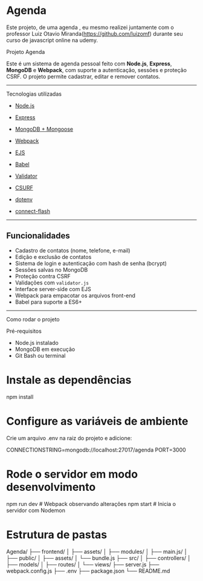 # Agenda
Este projeto, de uma agenda , eu mesmo realizei juntamente com o professor Luiz Otavio Miranda(https://github.com/luizomf) durante seu curso de javascript online na udemy. 


 Projeto Agenda

Este é um sistema de agenda pessoal feito com **Node.js**, **Express**, **MongoDB** e **Webpack**, com suporte a autenticação, sessões e proteção CSRF. O projeto permite cadastrar, editar e remover contatos.

---
 Tecnologias utilizadas

- [Node.js](https://nodejs.org/)
- [Express](https://expressjs.com/)
- [MongoDB + Mongoose](https://mongoosejs.com/)
- [Webpack](https://webpack.js.org/)
- [EJS](https://ejs.co/)
- [Babel](https://babeljs.io/)

- [Validator](https://github.com/validatorjs/validator.js)
- [CSURF](https://www.npmjs.com/package/csurf)
- [dotenv](https://www.npmjs.com/package/dotenv)
- [connect-flash](https://github.com/jaredhanson/connect-flash)

---

##  Funcionalidades

- Cadastro de contatos (nome, telefone, e-mail)
- Edição e exclusão de contatos
- Sistema de login e autenticação com hash de senha (bcrypt)
- Sessões salvas no MongoDB
- Proteção contra CSRF
- Validações com `validator.js`
- Interface server-side com EJS
- Webpack para empacotar os arquivos front-end
- Babel para suporte a ES6+

---

  Como rodar o projeto

  Pré-requisitos

- Node.js instalado
- MongoDB em execução
- Git Bash ou terminal


 # Instale as dependências
 
npm install



# Configure as variáveis de ambiente
Crie um arquivo .env na raiz do projeto e adicione:

CONNECTIONSTRING=mongodb://localhost:27017/agenda
PORT=3000



# Rode o servidor em modo desenvolvimento
 
npm run dev  # Webpack observando alterações
npm start     # Inicia o servidor com Nodemon
 
 
# Estrutura de pastas
 
Agenda/
├── frontend/
│   ├── assets/
│   ├── modules/
│   ├── main.js/
│  
├── public/
│   ├── assets/
│   └── bundle.js
├── src/
│   ├── controllers/
│   ├── models/
│   ├── routes/
│   └── views/
├── server.js
├── webpack.config.js
├── .env
├── package.json
└── README.md
